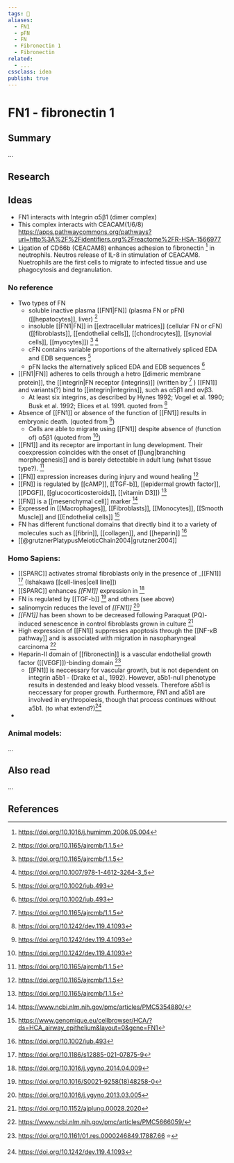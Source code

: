 ```yaml
---
tags: 💨
aliases: 
  - FN1
  - pFN
  - FN
  - Fibronectin 1
  - Fibronectin
related:
  - ...
cssclass: idea
publish: true
---
```

# FN1 - fibronectin 1

## Summary
...

## Research
## Ideas
- FN1 interacts with Integrin α5β1 (dimer complex)
- This complex interacts with CEACAM(1/6/8) https://apps.pathwaycommons.org/pathways?uri=http%3A%2F%2Fidentifiers.org%2Freactome%2FR-HSA-1566977
- Ligation of CD66b (CEACAM8) enhances adhesion to fibronectin [^ref12] in neutrophils. Neutros release of IL-8 in stimulation of CEACAM8. Nuetrophils are the first cells to migrate to infected tissue and use phagocytosis and degranulation.

### No reference
- Two types of FN
  - soluble inactive plasma [[FN1|FN]] (plasma FN or pFN) ([[hepatocytes]], liver) [^ref1]
  - insoluble [[FN1|FN]] in [[extracellular matrices]] (cellular FN or cFN) ([[fibroblasts]], [[endothelial cells]], [[chondrocytes]], [[synovial cells]], [[myocytes]]) [^ref1] [^ref5]
  - cFN contains variable proportions of the alternatively spliced EDA and EDB sequences [^ref10]
  - pFN lacks the alternatively spliced EDA and EDB sequences [^ref10]
- [[FN1|FN]] adheres to cells through a hetro [[dimeric membrane protein]], the [[integrin|FN receptor (integrins)]] (written by [^ref1] ) [[FN1]] and variants(?) bind to [[integrin|integrins]], such as α5β1 and αvβ3.
  - At least six integrins, as described by Hynes 1992; Vogel et al. 1990; Busk et al. 1992; Elices et al. 1991. quoted from [^ref15]
- Absence of [[FN1]] or absence of the function of [[FN1]] results in embryonic death. (quoted from [^ref15])
  - Cells are able to migrate using [[FN1]] despite absence of (function of) α5β1 (quoted from [^ref15])
- [[FN1]] and its receptor are important in lung development. Their coexpression coincides with the onset of [[lung|branching morphogenesis]] and is barely detectable in adult lung (what tissue type?). [^ref1]
- [[FN]] expression increases during injury and wound healing [^ref1]
- [[FN]] is regulated by [[cAMP]], [[TGF-b]], [[epidermal growth factor]], [[PDGF]], [[glucocorticosteroids]], [[vitamin D3]]) [^ref1]
- [[FN]] is a [[mesenchymal cell]] marker [^ref4]
- Expressed in [[Macrophages]], [[Fibroblasts]], [[Monocytes]], [[Smooth Muscle]] and [[Endothelial cells]] [^ref6_hca_epithelium]
- FN has different functional domains that directly bind it to a variety of molecules such as [[fibrin]], [[collagen]], and [[heparin]] [^ref10]
- [[@grutznerPlatypusMeioticChain2004|grutzner2004]]

### Homo Sapiens:
- [[SPARC]] activates stromal fibroblasts only in the presence of _[[FN1]]  [^ref2] (Ishakawa [[cell-lines|cell line]])
- [[SPARC]] enhances _[[FN1]]_ expression in [^ref7]
- FN is regulated by [[TGF-b]] [^ref3] and others (see above)
- salinomycin reduces the level of _[[FN1]]_ [^ref8]
- _[[FN1]]_ has been shown to be decreased following Paraquat (PQ)‐induced senescence in control fibroblasts grown in culture [^ref9]
- High expression of [[FN1]] suppresses apoptosis through the [[NF-κB pathway]] and is associated with migration in nasopharyngeal carcinoma [^ref13]
- Heparin-II domain of [[fibronectin]] is a vascular endothelial growth factor ([[VEGF]])-binding domain [^ref14]
  - [[FN1]] is neccessary for vascular growth, but is not dependent on integrin a5b1 - (Drake et al., 1992). However, a5b1-null phenotype results in destended and leaky blood vessels. Therefore a5b1 is neccessary for proper growth. Furthermore, FN1 and a5b1 are involved in erythropoiesis, though that process continues without a5b1. (to what extend?)[^ref15]
- 

### Animal models:
...

## Also read
...

## References
[^ref1]: https://doi.org/10.1165/ajrcmb/1.1.5
[^ref2]: https://doi.org/10.1186/s12885-021-07875-9
[^ref3]: https://doi.org/10.1016/S0021-9258(18)48258-0
[^ref4]: https://www.ncbi.nlm.nih.gov/pmc/articles/PMC5354880/
[^ref5]: https://doi.org/10.1007/978-1-4612-3264-3_5
[^ref6_hca_epithelium]: https://www.genomique.eu/cellbrowser/HCA/?ds=HCA_airway_epithelium&layout=0&gene=FN1
[^ref7]: https://doi.org/10.1016/j.ygyno.2014.04.009
[^ref8]: https://doi.org/10.1016/j.ygyno.2013.03.005
[^ref9]: https://doi.org/10.1152/ajplung.00028.2020
[^ref10]: https://doi.org/10.1002/iub.493
[^ref11]: https://www.ncbi.nlm.nih.gov/pmc/articles/PMC5666059/
[^ref12]: https://doi.org/10.1016/j.humimm.2006.05.004
[^ref13]: https://www.ncbi.nlm.nih.gov/pmc/articles/PMC5666059/
[^ref14]: https://doi.org/10.1161/01.res.0000246849.17887.66 ⭐️
[^ref15]: https://doi.org/10.1242/dev.119.4.1093
[^ref16]: 
